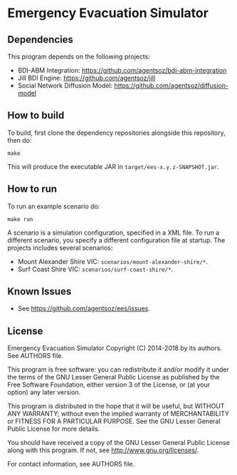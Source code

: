 # Emergency Evacuation Simulator


## Dependencies

This program depends on the following projects:
* BDI-ABM Integration: https://github.com/agentsoz/bdi-abm-integration
* Jill BDI Engine: https://github.com/agentsoz/jill
* Social Network Diffusion Model: https://github.com/agentsoz/diffusion-model

## How to build

To build, first clone the dependency repositories alongside this repository, then do:
```
make
```

This will produce the executable JAR in `target/ees-x.y.z-SNAPSHOT.jar`.

## How to run

To run an example scenario do:
```
make run
```
A scenario is a simulation configuration, specified in a XML file. To run a different scenario, you specify a different configuration file at startup. The projects includes several scenarios:
*   Mount Alexander Shire VIC: `scenarios/mount-alexander-shire/*`.
*   Surf Coast Shire VIC: `scenarios/surf-coast-shire/*`.

## Known Issues

*   See https://github.com/agentsoz/ees/issues.


## License

Emergency Evacuation Simulator
Copyright (C) 2014-2018 by its authors. See AUTHORS file.

This program is free software: you can redistribute it and/or modify
it under the terms of the GNU Lesser General Public License as published by
the Free Software Foundation, either version 3 of the License, or
(at your option) any later version.

This program is distributed in the hope that it will be useful,
but WITHOUT ANY WARRANTY; without even the implied warranty of
MERCHANTABILITY or FITNESS FOR A PARTICULAR PURPOSE.  See the
GNU Lesser General Public License for more details.

You should have received a copy of the GNU Lesser General Public License
along with this program.  If not, see <http://www.gnu.org/licenses/>.

For contact information, see AUTHORS file.
